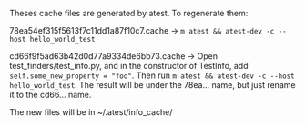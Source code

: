 Theses cache files are generated by atest. To regenerate them:

78ea54ef315f5613f7c11dd1a87f10c7.cache -> `m atest && atest-dev -c --host hello_world_test`

cd66f9f5ad63b42d0d77a9334de6bb73.cache -> Open test_finders/test_info.py, and in the constructor of TestInfo, add `self.some_new_property = "foo"`. Then run `m atest && atest-dev -c --host hello_world_test`. The result will be under the 78ea... name, but just rename it to the cd66... name.

The new files will be in ~/.atest/info_cache/
